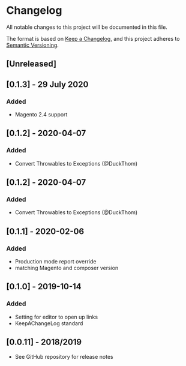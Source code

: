 # Changelog
All notable changes to this project will be documented in this file.

The format is based on [Keep a Changelog](https://keepachangelog.com/en/1.0.0/),
and this project adheres to [Semantic Versioning](https://semver.org/spec/v2.0.0.html).

## [Unreleased]

## [0.1.3] - 29 July 2020
### Added
- Magento 2.4 support

## [0.1.2] - 2020-04-07
### Added
- Convert Throwables to Exceptions (@DuckThom)
## [0.1.2] - 2020-04-07
### Added
- Convert Throwables to Exceptions (@DuckThom)

## [0.1.1] - 2020-02-06
### Added
- Production mode report override
- matching Magento and composer version


## [0.1.0] - 2019-10-14
### Added
- Setting for editor to open up links
- KeepAChangeLog standard

## [0.0.11] - 2018/2019
- See GitHub repository for release notes
